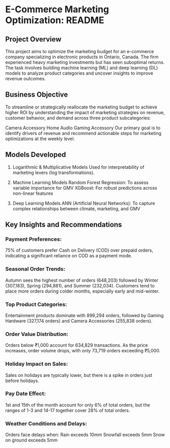 # E-Commerce Marketing Optimization: README
## Project Overview
This project aims to optimize the marketing budget for an e-commerce company specializing in electronic products in Ontario, Canada. The firm experienced heavy marketing investments but has seen suboptimal returns. The task involves building machine learning (ML) and deep learning (DL) models to analyze product categories and uncover insights to improve revenue outcomes.

## Business Objective
To streamline or strategically reallocate the marketing budget to achieve higher ROI by understanding the impact of marketing strategies on revenue, customer behavior, and demand across three product subcategories:

Camera Accessory
Home Audio
Gaming Accessory
Our primary goal is to identify drivers of revenue and recommend actionable steps for marketing optimizations at the weekly level.

## Models Developed
1. Logarithmic & Multiplicative Models
Used for interpretability of marketing levers (log transformations).
2. Machine Learning Models
Random Forest Regression: To assess variable importance for GMV
XGBoost: For robust predictions across non-linear features

3. Deep Learning Models
ANN (Artificial Neural Networks): To capture complex relationships between climate, marketing, and GMV

## Key Insights and Recommendations

### Payment Preferences:

75% of customers prefer Cash on Delivery (COD) over prepaid orders, indicating a significant reliance on COD as a payment mode.
### Seasonal Order Trends:

Autumn sees the highest number of orders (648,203) followed by Winter (307,183), Spring (294,881), and Summer (232,034).
Customers tend to place more orders during colder months, especially early and mid-winter.
### Top Product Categories:

Entertainment products dominate with 899,294 orders, followed by Gaming Hardware (327,174 orders) and Camera Accessories (255,838 orders).
### Order Value Distribution:

Orders below ₹1,000 account for 634,829 transactions. As the price increases, order volume drops, with only 73,719 orders exceeding ₹5,000.
### Holiday Impact on Sales:

Sales on holidays are typically lower, but there is a spike in orders just before holidays.
### Pay Date Effect:

1st and 15th of the month account for only 6% of total orders, but the ranges of 1-3 and 14-17 together cover 28% of total orders.
### Weather Conditions and Delays:

Orders face delays when:
Rain exceeds 10mm
Snowfall exceeds 5mm
Snow on ground exceeds 5mm
